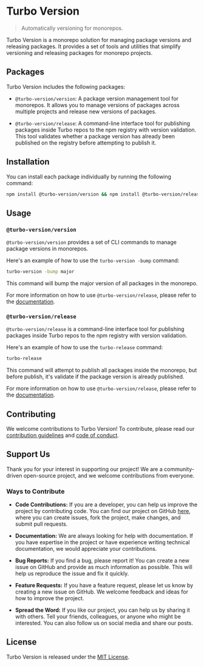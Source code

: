 # Turbo Version

> Automatically versioning for monorepos.

Turbo Version is a monorepo solution for managing package versions and releasing packages. It provides a set of tools and utilities that simplify versioning and releasing packages for monorepo projects.

## Packages

Turbo Version includes the following packages:

- `@turbo-version/version`: A package version management tool for monorepos. It allows you to manage versions of packages across multiple projects and release new versions of packages.

- `@turbo-version/release`: A command-line interface tool for publishing packages inside Turbo repos to the npm registry with version validation. This tool validates whether a package version has already been published on the registry before attempting to publish it.

## Installation

You can install each package individually by running the following command:

```bash
npm install @turbo-version/version && npm install @turbo-version/release

```

## Usage

### `@turbo-version/version`

`@turbo-version/version` provides a set of CLI commands to manage package versions in monorepos.

Here's an example of how to use the `turbo-version -bump` command:

```bash
turbo-version -bump major
```

This command will bump the major version of all packages in the monorepo.

For more information on how to use `@turbo-version/release`, please refer to the [documentation](https://github.com/jucian0/turbo-version/tree/main/packages/turbo-version).

### `@turbo-version/release`

`@turbo-version/release` is a command-line interface tool for publishing packages inside Turbo repos to the npm registry with version validation.

Here's an example of how to use the `turbo-release` command:

```bash
turbo-release
```

This command will attempt to publish all packages inside the monorepo, but before publish, it's validate if the package version is already published.

For more information on how to use `@turbo-version/release`, please refer to the [documentation](https://github.com/jucian0/turbo-version/tree/main/packages/turbo-release).

## Contributing

We welcome contributions to Turbo Version! To contribute, please read our [contribution guidelines](./CONTRIBUTING.md) and [code of conduct](./CODE_OF_CONDUCT.md).

## Support Us

Thank you for your interest in supporting our project! We are a community-driven open-source project, and we welcome contributions from everyone.

### Ways to Contribute

- **Code Contributions:** If you are a developer, you can help us improve the project by contributing code. You can find our project on GitHub [here](https://github.com/jucian0/turbo-version), where you can create issues, fork the project, make changes, and submit pull requests.

- **Documentation:** We are always looking for help with documentation. If you have expertise in the project or have experience writing technical documentation, we would appreciate your contributions.

- **Bug Reports:** If you find a bug, please report it! You can create a new issue on GitHub and provide as much information as possible. This will help us reproduce the issue and fix it quickly.

- **Feature Requests:** If you have a feature request, please let us know by creating a new issue on GitHub. We welcome feedback and ideas for how to improve the project.

- **Spread the Word:** If you like our project, you can help us by sharing it with others. Tell your friends, colleagues, or anyone who might be interested. You can also follow us on social media and share our posts.

## License

Turbo Version is released under the [MIT License](LICENCE.MD).
